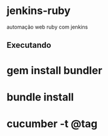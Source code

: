 # jenkins-ruby
automação web ruby com jenkins


## Executando

# gem install bundler

# bundle install

# cucumber -t @tag
